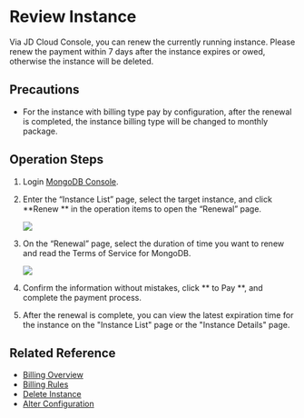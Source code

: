 # Review Instance

Via JD Cloud Console, you can renew the currently running instance. Please renew the payment within 7 days after the instance expires or owed, otherwise the instance will be deleted.

## Precautions

- For the instance with billing type pay by configuration, after the renewal is completed, the instance billing type will be changed to monthly package.

## Operation Steps

1. Login [MongoDB Console](https://mongodb-console.jdcloud.com/mongodb?dataCenter=bj_02).
1. Enter the “Instance List” page, select the target instance, and click **Renew ** in the operation items to open the “Renewal” page.

   ![](https://github.com/jdcloudcom/cn/blob/master/image/mongodb/mongo-037.png)

1. On the “Renewal” page, select the duration of time you want to renew and read the Terms of Service for MongoDB.

   ![](https://github.com/jdcloudcom/cn/blob/master/image/mongodb/mongo-038.png)

1. Confirm the information without mistakes, click ** to Pay **, and complete the payment process.

1. After the renewal is complete, you can view the latest expiration time for the instance on the "Instance List" page or the "Instance Details" page.

## Related Reference
* [Billing Overview](../../Pricing/Billing-Overview.md)
* [Billing Rules](../../Pricing/Billing-Rules.md)
* [Delete Instance](../../Operation-Guide/Instance-Management/Delete-Instance.md)
* [Alter Configuration](../../Operation-Guide/Instance-Management/Modify-Instance-Spec.md)
